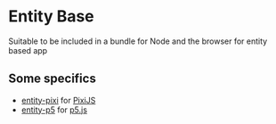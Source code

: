 # Entity Base

Suitable to be included in a bundle for Node and the browser for entity based app

## Some specifics

- [entity-pixi](https://github.com/GhomKrosmonaute/entity/tree/%40ghom/entity-pixi) for [PixiJS](https://github.com/pixijs/pixijs)
- [entity-p5](https://github.com/GhomKrosmonaute/entity/tree/%40ghom/entity-p5) for [p5.js](https://github.com/processing/p5.js)

